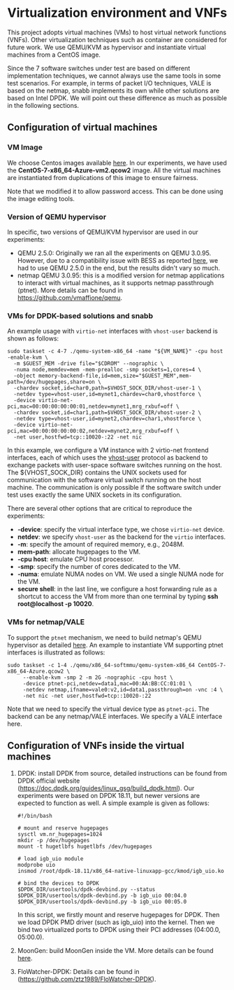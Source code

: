 # Virtualization environment and VNFs
This project adopts virtual machines (VMs) to host virtual network functions (VNFs). Other virtualization techniques such as container are considered for future work. We use QEMU/KVM as hypervisor and instantiate virtual machines from a CentOS image.

Since the 7 software switches under test are based on different implementation techniques, we cannot always use the same tools in some test scenarios. For example, in terms of packet I/O techniques, VALE is based on the netmap, snabb implements its own while other solutions are based on Intel DPDK. We will point out these difference as much as possible in the following sections. 

## Configuration of virtual machines
### VM Image
We choose Centos images available [here](https://cloud.centos.org/centos/7/images/). In our experiments, we have used the **CentOS-7-x86_64-Azure-vm2.qcow2** image. All the virtual machines are instantiated from duplications of this image to ensure fairness.

Note that we modified it to allow password access. This can be done using the image editing tools.

### Version of QEMU hypervisor
In specific, two versions of QEMU/KVM hypervisor are used in our experiments:
* QEMU 2.5.0: Originally we ran all the experiments on QEMU 3.0.95. However, due to a compatibility issue with BESS as reported [here](https://github.com/NetSys/bess/issues/874), we had to use QEMU 2.5.0 in the end, but the results didn't vary so much.
* netmap QEMU 3.0.95: this is a modified version for netmap applications to interact with virtual machines, as it supports netmap passthrough (ptnet). More details can be found in https://github.com/vmaffione/qemu.

### VMs for DPDK-based solutions and snabb
An example usage with `virtio-net` interfaces with `vhost-user` backend is shown as follows:
```
sudo taskset -c 4-7 ./qemu-system-x86_64 -name "${VM_NAME}" -cpu host -enable-kvm \
  -m $GUEST_MEM -drive file="$CDROM" --nographic \
  -numa node,memdev=mem -mem-prealloc -smp sockets=1,cores=4 \
  -object memory-backend-file,id=mem,size="$GUEST_MEM",mem-path=/dev/hugepages,share=on \
  -chardev socket,id=char0,path=$VHOST_SOCK_DIR/vhost-user-1 \
  -netdev type=vhost-user,id=mynet1,chardev=char0,vhostforce \
  -device virtio-net-pci,mac=00:00:00:00:00:01,netdev=mynet1,mrg_rxbuf=off \
  -chardev socket,id=char1,path=$VHOST_SOCK_DIR/vhost-user-2 \
  -netdev type=vhost-user,id=mynet2,chardev=char1,vhostforce \
  -device virtio-net-pci,mac=00:00:00:00:00:02,netdev=mynet2,mrg_rxbuf=off \
  -net user,hostfwd=tcp::10020-:22 -net nic
```

In this example, we configure a VM instance with 2 virtio-net frontend interfaces, each of which uses the [vhost-user](https://access.redhat.com/solutions/3394851) protocol as backend to exchange packets with user-space software switches running on the host. The ${VHOST_SOCK_DIR} contains the UNIX sockets used for communication with the software virtual switch running on the host machine. The communication is only possible if the software switch under test uses exactly the same UNIX sockets in its configuration. 

There are several other options that are critical to reproduce the experiments:
* **-device**: specify the virtual interface type, we chose `virtio-net` device. 
* **netdev**: we specify `vhost-user` as the backend for the `virtio` interfaces.
* **-m**: specify the amount of required memory, e.g., 2048M.
* **mem-path**: allocate hugepages to the VM.
* **-cpu host**: emulate CPU host processor.
* **-smp**: specify the number of cores dedicated to the VM.
* **-numa**: emulate NUMA nodes on VM. We used a single NUMA node for the VM.
* **secure shell**: in the last line, we configure a host forwarding rule as a shortcut to access the VM from more than one terminal by typing **ssh root@localhost -p 10020**.

### VMs for netmap/VALE
To support the `ptnet` mechanism, we need to build netmap's QEMU hypervisor as detailed [here](https://github.com/vmaffione/qemu). An example to instantiate VM supporting ptnet interfaces is illustrated as follows:
```
sudo taskset -c 1-4 ./qemu/x86_64-softmmu/qemu-system-x86_64 CentOS-7-x86_64-Azure.qcow2 \
     --enable-kvm -smp 2 -m 2G -nographic -cpu host \
     -device ptnet-pci,netdev=data1,mac=00:AA:BB:CC:01:01 \
     -netdev netmap,ifname=vale0:v2,id=data1,passthrough=on -vnc :4 \
     -net nic -net user,hostfwd=tcp::10020-:22
```
Note that we need to specify the virtual device type as `ptnet-pci`. The backend can be any netmap/VALE interfaces. We specify a VALE interface here.

## Configuration of VNFs inside the virtual machines
1. DPDK: install DPDK from source, detailed instructions can be found from DPDK official website (https://doc.dpdk.org/guides/linux_gsg/build_dpdk.html). Our experiments were based on DPDK 18.11, but newer versions are expected to function as well. A simple example is given as follows:
    ```
    #!/bin/bash

    # mount and reserve hugepages
    sysctl vm.nr_hugepages=1024
    mkdir -p /dev/hugepages
    mount -t hugetlbfs hugetlbfs /dev/hugepages

    # load igb_uio module
    modprobe uio
    insmod /root/dpdk-18.11/x86_64-native-linuxapp-gcc/kmod/igb_uio.ko

    # bind the devices to DPDK
    $DPDK_DIR/usertools/dpdk-devbind.py --status
    $DPDK_DIR/usertools/dpdk-devbind.py -b igb_uio 00:04.0 
    $DPDK_DIR/usertools/dpdk-devbind.py -b igb_uio 00:05.0
    ```
    In this script, we firstly mount and reserve hugepages for DPDK. Then we load DPDK PMD driver (such as igb_uio) into the kernel. Then we bind two virtualized ports to DPDK using their PCI addresses (04:00.0, 05:00.0).

2. MoonGen: build MoonGen inside the VM. More details can be found [here](https://github.com/ztz1989/software-switches/tree/master/moongen).

3. FloWatcher-DPDK: Details can be found in (https://github.com/ztz1989/FloWatcher-DPDK).
